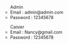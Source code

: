 <ul>
    <ul>
        Admin
        <li>Email : admin@admin.com</li>
        <li>Password : 12345678</li>
    </ul> 
    <ul>
        Caisier
        <li>Email : Nancy@gmail.com</li>
        <li>Password : 12345678</li>
    </ul> 
</ul>

